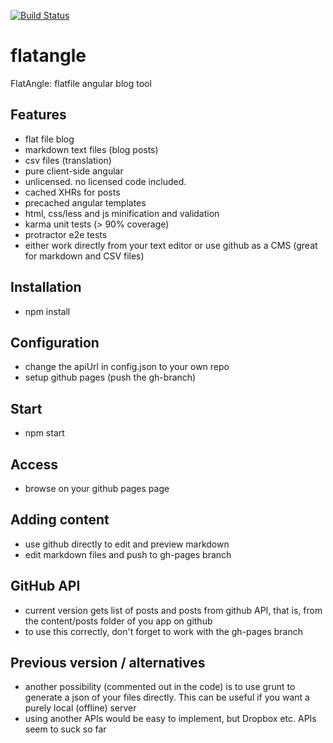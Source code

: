 [![Build Status](https://travis-ci.org/pansay/flatangle.svg?branch=master)](https://travis-ci.org/pansay/flatangle)


# flatangle

FlatAngle: flatfile angular blog tool

## Features

* flat file blog
* markdown text files (blog posts)
* csv files (translation)
* pure client-side angular
* unlicensed. no licensed code included.
* cached XHRs for posts
* precached angular templates
* html, css/less and js minification and validation
* karma unit tests (> 90% coverage)
* protractor e2e tests
* either work directly from your text editor or use github as a CMS (great for markdown and CSV files)

## Installation

* npm install

## Configuration

* change the apiUrl in config.json to your own repo
* setup github pages (push the gh-branch)

## Start

* npm start

## Access

* browse on your github pages page

## Adding content

* use github directly to edit and preview markdown
* edit markdown files and push to gh-pages branch

## GitHub API

* current version gets list of posts and posts from github API, that is, from the content/posts folder of you app on github
* to use this correctly, don't forget to work with the gh-pages branch

## Previous version / alternatives

* another possibility (commented out in the code) is to use grunt to generate a json of your files directly. This can be useful if you want a purely local (offline) server
* using another APIs would be easy to implement, but Dropbox etc. APIs seem to suck so far
